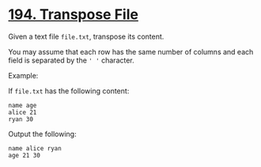 # [194. Transpose File](https://leetcode.com/problems/transpose-file/)

Given a text file `file.txt`, transpose its content.

You may assume that each row has the same number of columns and each field is separated by the `' '` character.

Example:

If `file.txt` has the following content:

    name age
    alice 21
    ryan 30

Output the following:

    name alice ryan
    age 21 30
